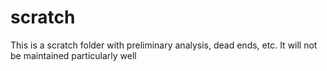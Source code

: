 # scratch

This is a scratch folder with preliminary analysis, dead ends, etc. It will not be maintained particularly well

